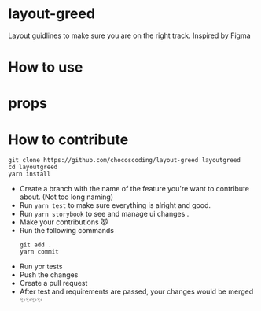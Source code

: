 # layout-greed
Layout guidlines to make sure you are on the right track.
Inspired by Figma

# How to use

# <Layout/> props

# How to contribute

```
git clone https://github.com/chocoscoding/layout-greed layoutgreed
cd layoutgreed
yarn install
```
- Create a branch with the name of the feature you're want to contribute about. (Not too long naming)
- Run ```yarn test``` to make sure everything is alright and good.
- Run ```yarn storybook``` to see and manage ui changes .
- Make your contributions 😻
- Run the following commands
    ```
    git add .
    yarn commit
    ```
- Run yor tests
- Push the changes
- Create a pull request 
- After test and requirements are passed, your changes would be merged ✨✨✨✨
